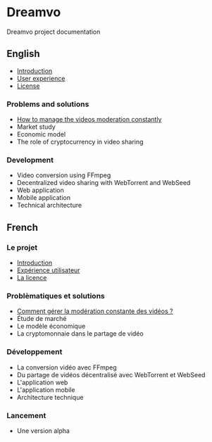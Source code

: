 # Dreamvo
Dreamvo project documentation

## English
* [Introduction](en/intro.md)
* [User experience](en/ux.md)
* [License](en/license.md)

### Problems and solutions
* [How to manage the videos moderation constantly](en/moderation.md)
* Market study
* Economic model
* The role of cryptocurrency in video sharing

### Development
* Video conversion using FFmpeg
* Decentralized video sharing with WebTorrent and WebSeed
* Web application
* Mobile application
* Technical architecture

## French

### Le projet
* [Introduction](fr/intro.md)
* [Expérience utilisateur](fr/ux.md)
* [La licence](fr/license.md)

### Problèmatiques et solutions
* [Comment gérer la modération constante des vidéos ?](fr/moderation.md)
* Étude de marché
* Le modèle économique
* La cryptomonnaie dans le partage de vidéo

### Développement
* La conversion vidéo avec FFmpeg
* Du partage de vidéos décentralisé avec WebTorrent et WebSeed
* L'application web
* L'application mobile
* Architecture technique

### Lancement
* Une version alpha

